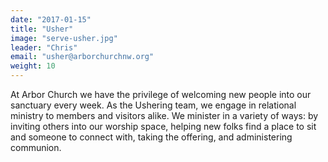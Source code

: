 ```yaml
---
date: "2017-01-15"
title: "Usher"
image: "serve-usher.jpg"
leader: "Chris"
email: "usher@arborchurchnw.org"
weight: 10
---
```


At Arbor Church we have the privilege of welcoming new people into our sanctuary every week. As the Ushering team, we engage in relational ministry to members and visitors alike. We minister in a variety of ways: by inviting others into our worship space, helping new folks find a place to sit and someone to connect with, taking the offering, and administering communion.


